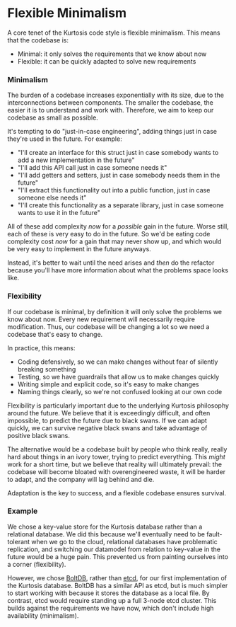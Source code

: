Flexible Minimalism
===================
A core tenet of the Kurtosis code style is flexible minimalism. This means that the codebase is:

- Minimal: it only solves the requirements that we know about now
- Flexible: it can be quickly adapted to solve new requirements

### Minimalism
The burden of a codebase increases exponentially with its size, due to the interconnections between components. The smaller the codebase, the easier it is to understand and work with. Therefore, we aim to keep our codebase as small as possible.

It's tempting to do "just-in-case engineering", adding things just in case they're used in the future. For example:

- "I'll create an interface for this struct just in case somebody wants to add a new implementation in the future"
- "I'll add this API call just in case someone needs it"
- "I'll add getters and setters, just in case somebody needs them in the future"
- "I'll extract this functionality out into a public function, just in case someone else needs it"
- "I'll create this functionality as a separate library, just in case someone wants to use it in the future"

All of these add complexity _now_ for a _possible_ gain in the future. Worse still, each of these is very easy to do in the future. So we'd be eating code complexity cost _now_ for a gain that may never show up, and which would be very easy to implement in the future anyways.

Instead, it's better to wait until the need arises and _then_ do the refactor because you'll have more information about what the problems space looks like.

### Flexibility
If our codebase is minimal, by definition it will only solve the problems we know about now. Every new requirement will necessarily require modification. Thus, our codebase will be changing a lot so we need a codebase that's easy to change.

In practice, this means:

- Coding defensively, so we can make changes without fear of silently breaking something
- Testing, so we have guardrails that allow us to make changes quickly
- Writing simple and explicit code, so it's easy to make changes
- Naming things clearly, so we're not confused looking at our own code

Flexibility is particularly important due to the underlying Kurtosis philosophy around the future. We believe that it is exceedingly difficult, and often impossible, to predict the future due to black swans. If we can adapt quickly, we can survive negative black swans and take advantage of positive black swans.

The alternative would be a codebase built by people who think really, really hard about things in an ivory tower, trying to predict everything. This _might_ work for a short time, but we believe that reality will ultimately prevail: the codebase will become bloated with overengineered waste, it will be harder to adapt, and the company will lag behind and die.

Adaptation is the key to success, and a flexible codebase ensures survival.

### Example
We chose a key-value store for the Kurtosis database rather than a relational database. We did this because we'll eventually need to be fault-tolerant when we go to the cloud, relational databases have problematic replication, and switching our datamodel from relation to key-value in the future would be a huge pain. This prevented us from painting ourselves into a corner (flexibility).

However, we chose [BoltDB](https://github.com/etcd-io/bbolt), rather than [etcd](https://github.com/etcd-io/etcd), for our first implementation of the Kurtosis database. BoltDB has a similar API as etcd, but is much simpler to start working with because it stores the database as a local file. By contrast, etcd would require standing up a full 3-node etcd cluster. This builds against the requirements we have now, which don't include high availability (minimalism).
